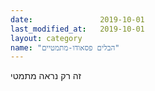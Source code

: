 ```yaml
---
date:               2019-10-01
last_modified_at:   2019-10-01
layout: category
name: "הבלים פסאודו-מתמטיים"
---
```

זה רק נראה מתמטי